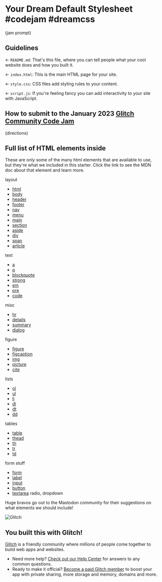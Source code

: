 # Your Dream Default Stylesheet #codejam #dreamcss

(jam prompt)

## Guidelines

← `README.md`: That's this file, where you can tell people what your cool website does and how you built it.

← `index.html`: This is the main HTML page for your site.

← `style.css`: CSS files add styling rules to your content.

← `script.js`: If you're feeling fancy you can add interactivity to your site with JavaScript.

## How to submit to the January 2023 [Glitch Community Code Jam](https://glitch.com/jams)

(directions)

## Full list of HTML elements inside

These are only some of the many html elements that are available to use, but they're what we included in this starter. Click the link to see the MDN doc about that element and learn more.

layout
* [html](https://developer.mozilla.org/en-US/docs/Web/HTML/Element/html)
* [body](https://developer.mozilla.org/en-US/docs/Web/HTML/Element/body)
* [header](https://developer.mozilla.org/en-US/docs/Web/HTML/Element/header)
* [footer](https://developer.mozilla.org/en-US/docs/Web/HTML/Element/footer)
* [nav](https://developer.mozilla.org/en-US/docs/Web/HTML/Element/nav)
* [menu](https://developer.mozilla.org/en-US/docs/Web/HTML/Element/menu)
* [main](https://developer.mozilla.org/en-US/docs/Web/HTML/Element/main)
* [section](https://developer.mozilla.org/en-US/docs/Web/HTML/Element/section)
* [aside](https://developer.mozilla.org/en-US/docs/Web/HTML/Element/aside)
* [div](https://developer.mozilla.org/en-US/docs/Web/HTML/Element/div)
* [span](https://developer.mozilla.org/en-US/docs/Web/HTML/Element/span)
* [article](https://developer.mozilla.org/en-US/docs/Web/HTML/Element/article)

text
* [a](https://developer.mozilla.org/en-US/docs/Web/HTML/Element/a)
* [p](https://developer.mozilla.org/en-US/docs/Web/HTML/Element/p)
* [blockquote](https://developer.mozilla.org/en-US/docs/Web/HTML/Element/blockquote)
* [strong](https://developer.mozilla.org/en-US/docs/Web/HTML/Element/strong)
* [em](https://developer.mozilla.org/en-US/docs/Web/HTML/Element/em)
* [pre](https://developer.mozilla.org/en-US/docs/Web/HTML/Element/pre)
* [code](https://developer.mozilla.org/en-US/docs/Web/HTML/Element/code)

misc 
* [hr](https://developer.mozilla.org/en-US/docs/Web/HTML/Element/hr)
* [details](https://developer.mozilla.org/en-US/docs/Web/HTML/Element/details)
* [summary](https://developer.mozilla.org/en-US/docs/Web/HTML/Element/summary)
* [dialog](https://developer.mozilla.org/en-US/docs/Web/HTML/Element/dialog)

figure
* [figure](https://developer.mozilla.org/en-US/docs/Web/HTML/Element/figure)
* [figcaption](https://developer.mozilla.org/en-US/docs/Web/HTML/Element/figcaption)
* [img](https://developer.mozilla.org/en-US/docs/Web/HTML/Element/img)
* [picture](https://developer.mozilla.org/en-US/docs/Web/HTML/Element/picture)
* [cite](https://developer.mozilla.org/en-US/docs/Web/HTML/Element/cite)

lists
* [ol](https://developer.mozilla.org/en-US/docs/Web/HTML/Element/ol)
* [ul](https://developer.mozilla.org/en-US/docs/Web/HTML/Element/ul)
* [li](https://developer.mozilla.org/en-US/docs/Web/HTML/Element/li)
* [dl](https://developer.mozilla.org/en-US/docs/Web/HTML/Element/dl)
* [dt](https://developer.mozilla.org/en-US/docs/Web/HTML/Element/dt)
* [dd](https://developer.mozilla.org/en-US/docs/Web/HTML/Element/dd)

tables
* [table](https://developer.mozilla.org/en-US/docs/Web/HTML/Element/table)
* [thead](https://developer.mozilla.org/en-US/docs/Web/HTML/Element/thead)
* [th](https://developer.mozilla.org/en-US/docs/Web/HTML/Element/th)
* [tr](https://developer.mozilla.org/en-US/docs/Web/HTML/Element/tr)
* [td](https://developer.mozilla.org/en-US/docs/Web/HTML/Element/td)

form stuff
* [form](https://developer.mozilla.org/en-US/docs/Web/HTML/Element/form)
* [label](https://developer.mozilla.org/en-US/docs/Web/HTML/Element/label)
* [input](https://developer.mozilla.org/en-US/docs/Web/HTML/Element/input)
* [button](https://developer.mozilla.org/en-US/docs/Web/HTML/Element/button)
* [textarea](https://developer.mozilla.org/en-US/docs/Web/HTML/Element/textarea)
radio, dropdown

Huge bravos go out to the Mastodon community for their suggestions on what elements we should include!

![Glitch](https://cdn.glitch.com/a9975ea6-8949-4bab-addb-8a95021dc2da%2FLogo_Color.svg?v=1602781328576)

## You built this with Glitch!

[Glitch](https://glitch.com) is a friendly community where millions of people come together to build web apps and websites.

- Need more help? [Check out our Help Center](https://help.glitch.com/) for answers to any common questions.
- Ready to make it official? [Become a paid Glitch member](https://glitch.com/pricing) to boost your app with private sharing, more storage and memory, domains and more.
